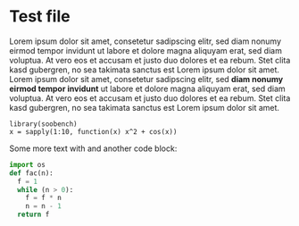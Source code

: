 # Test file

Lorem ipsum dolor sit amet, consetetur sadipscing elitr, sed diam nonumy eirmod
tempor invidunt ut labore et dolore magna aliquyam erat, sed diam voluptua. At
vero eos et accusam et justo duo dolores et ea rebum. Stet clita kasd gubergren,
no sea takimata sanctus est Lorem ipsum dolor sit amet. Lorem ipsum dolor sit amet,
consetetur sadipscing elitr, sed **diam nonumy eirmod tempor invidunt** ut labore et 
dolore magna aliquyam erat, sed diam voluptua. At vero eos et accusam et justo
duo dolores et ea rebum. Stet clita kasd gubergren, no sea takimata sanctus est
Lorem ipsum dolor sit amet.

```splus
library(soobench)
x = sapply(1:10, function(x) x^2 + cos(x))
```

Some more text with and another code block:

```python
import os
def fac(n):
  f = 1
  while (n > 0):
    f = f * n
    n = n - 1
  return f
```
